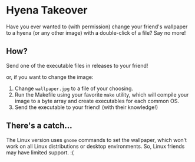 # Hyena Takeover
Have you ever wanted to (with permission) change your friend's wallpaper to a hyena (or any other image) with a double-click of a file? Say no more!

## How?
Send one of the executable files in releases to your friend!

or, if you want to change the image:

<ol>
<li>Change <code>wallpaper.jpg</code> to a file of your choosing.</li>
<li>Run the Makefile using your favorite <code>make</code> utility, which will compile your image to a byte array and create executables for each common OS.</li>
<li>Send the executable to your friend! (with their knowledge!)</li>
</ol>

## There's a catch...
The Linux version uses <code>gnome</code> commands to set the wallpaper, which won’t work on all Linux distributions or desktop environments. So, Linux friends may have limited support. :(
